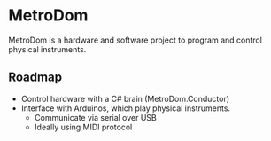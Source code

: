 # MetroDom
MetroDom is a hardware and software project to program and control physical instruments.

## Roadmap
 - Control hardware with a C# brain (MetroDom.Conductor)
 - Interface with Arduinos, which play physical instruments.
    - Communicate via serial over USB
    - Ideally using MIDI protocol
